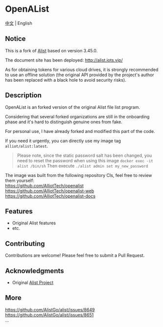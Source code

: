 # OpenAList
[中文](./README_cn.md) |  English

## Notice
This is a fork of [Alist](https://github.com/alist-org/alist) based on version 3.45.0.

The document site has been deployed: http://alist.iots.vip/

As for obtaining tokens for various cloud drives, it is strongly recommended to use an offline solution (the original API provided by the project's author has been replaced with a black hole to avoid security risks).  


## Description
OpenAList is an forked version of the original Alist file list program.

Considering that several forked organizations are still in the onboarding phase and it's hard to distinguish genuine ones from fake.  

For personal use, I have already forked and modified this part of the code.   

If you need it urgently, you can directly use my image tag  `alliot/alist:latest`.
> Please note, since the static password salt has been changed, you need to reset the password when using this image
> `docker exec -it alist /bin/sh`
> Then execute `./alist admin set my_new_password`

The image was built from the following repository CIs, feel free to review them yourself:  
https://github.com/AlliotTech/openalist  
https://github.com/AlliotTech/openalist-web  
https://github.com/AlliotTech/openalist-docs  


## Features
- Original Alist features
- etc.

## Contributing
Contributions are welcome! Please feel free to submit a Pull Request.


## Acknowledgments
- Original [Alist Project](https://github.com/alist-org/alist)

## More  
https://github.com/AlistGo/alist/issues/8649  
https://github.com/AlistGo/alist/issues/8651  
...
